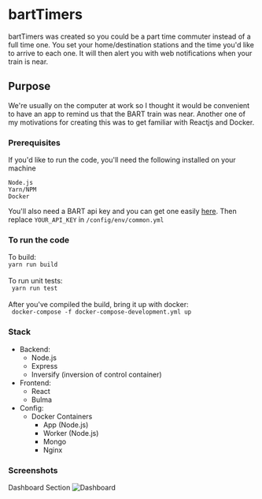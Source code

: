 # bartTimers
bartTimers was created so you could be a part time commuter instead of a full time one. You set your home/destination stations and the time you'd like to arrive to each one. It will then alert you with web notifications when your train is near.

## Purpose
We're usually on the computer at work so I thought it would be convenient to have an app to remind us that the BART train was near. Another one of my motivations for creating this was to get familiar with Reactjs and Docker.


### Prerequisites
If you'd like to run the code, you'll need the following installed on your machine
```
Node.js
Yarn/NPM
Docker
```
You'll also need a BART api key and you can get one easily [here](http://api.bart.gov/api/register.aspx).
Then replace ```YOUR_API_KEY``` in ```/config/env/common.yml```

### To run the code
To build: <br />
```yarn run build``` <br /> <br />
To run unit tests: <br />
 ``` yarn run test``` <br /> <br />
 After you've compiled the build, bring it up with docker: <br />
 ``` docker-compose -f docker-compose-development.yml up```

### Stack
* Backend: 
  * Node.js
  * Express
  * Inversify (inversion of control container)
* Frontend: 
  * React
  * Bulma
* Config: 
  * Docker Containers
    * App (Node.js)
    * Worker (Node.js)
    * Mongo
    * Nginx


### Screenshots
Dashboard Section
![Dashboard](/git/screenshots/dashboard.png?raw=true "Dashboard image")
